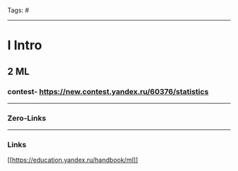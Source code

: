 Tags: #
____
# I Intro
## 2 ML
### contest- https://new.contest.yandex.ru/60376/statistics




____
### Zero-Links

____
### Links
[[https://education.yandex.ru/handbook/ml]]
